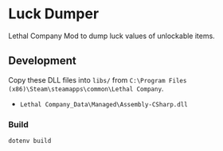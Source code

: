 # Luck Dumper

Lethal Company Mod to dump luck values of unlockable items.

## Development

Copy these DLL files into `libs/` from `C:\Program Files (x86)\Steam\steamapps\common\Lethal Company`.

- `Lethal Company_Data\Managed\Assembly-CSharp.dll`

### Build

```powershell
dotenv build
```
